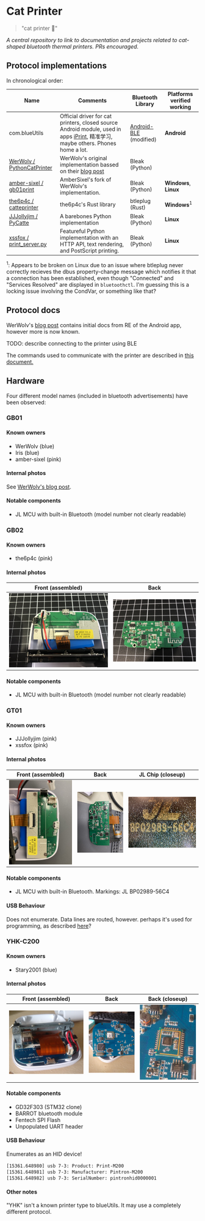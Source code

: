 # Cat Printer
> "cat printer 🥺"

*A central repository to link to documentation and projects related to cat-shaped bluetooth thermal printers. PRs encouraged.*

## Protocol implementations

In chronological order:

| Name                                                                                        | Comments                                                                                            | Bluetooth Library | Platforms verified working |
|---------------------------------------------------------------------------------------------|-----------------------------------------------------------------------------------------------------|-------------------|----------------------------|
| com.blueUtils                                                                    | Official driver for cat printers, closed source Android module, used in apps [iPrint](https://play.google.com/store/apps/details?id=com.frogtosea.iprint), 精准学习, maybe others. Phones home a lot.      | [Android-BLE](https://github.com/aicareles/Android-BLE) (modified) | **Android**           |
| [WerWolv / PythonCatPrinter](https://github.com/WerWolv/PythonCatPrinter)                   | WerWolv's original implementation bassed on their [blog post](https://werwolv.net/blog/cat_printer) | Bleak (Python)    |                            |
| [amber-sixel / gb01print](https://github.com/amber-sixel/gb01print)           | AmberSixel's fork of WerWolv's implementation.                                                      | Bleak (Python)    |  **Windows**, **Linux**         | 
| [the6p4c / catteprinter](https://github.com/the6p4c/catteprinter)                           | the6p4c's Rust library                                                                              | btleplug (Rust)   | **Windows**<sup>1</sup>              |
| [JJJollyjim / PyCatte](https://github.com/JJJollyjim/PyCatte)                               | A barebones Python implementation                                                                   | Bleak (Python)    | **Linux**                  |
| [xssfox / print_server.py](https://gist.github.com/xssfox/b911e0781a763d258d21262c5fdd2dec) | Featureful Python implementation with an HTTP API, text rendering, and PostScript printing.         | Bleak (Python)    | **Linux**                  |

<sup>1</sup>: Appears to be broken on Linux due to an issue where btleplug never
correctly recieves the dbus property-change message which notifies it that a
connection has been established, even though "Connected" and "Services Resolved"
are displayed in `bluetoothctl`. I'm guessing this is a locking issue involving
the CondVar, or something like that?

## Protocol docs

WerWolv's [blog post](https://werwolv.net/blog/cat_printer) contains initial docs from RE of the Android app, however more is now known.

TODO: describe connecting to the printer using BLE

The commands used to communicate with the printer are described in [this document.](COMMANDS.md)

## Hardware

Four different model names (included in bluetooth advertisements) have been observed:

### GB01
#### Known owners
+ WerWolv (blue)
+ Iris (blue)
+ amber-sixel (pink)

#### Internal photos
See [WerWolv's blog post](https://werwolv.net/blog/cat_printer).

#### Notable components
+ JL MCU with built-in Bluetooth (model number not clearly readable)

### GB02
#### Known owners
+ the6p4c (pink)

#### Internal photos

| Front (assembled) | Back |
|---|---|
| ![1](photos/the6p4c/image0.jpg) | ![2](photos/the6p4c/image1.jpg) |

#### Notable components
+ JL MCU with built-in Bluetooth (model number not clearly readable)

### GT01
#### Known owners
+ JJJollyjim (pink)
+ xssfox (pink)

#### Internal photos

| Front (assembled) | Back | JL Chip (closeup) |
|---|---|---|
| ![1](photos/jjjollyjim/1.jpg) | ![2](photos/jjjollyjim/2.jpg) | ![3](photos/jjjollyjim/3.jpg) |

#### Notable components
+ JL MCU with built-in Bluetooth. Markings: JL BP02989-56C4

#### USB Behaviour
Does not enumerate. Data lines are routed, however. perhaps it's used for programming, as described [here](https://github.com/christian-kramer/JieLi-AC690X-Familiarization)?

### YHK-C200 

#### Known owners
+ Stary2001 (blue)

#### Internal photos

| Front (assembled)         | Back                    | Back (closeup)          |
|--------------------------|--------------------------|--------------------------|
| ![1](photos/stary/1.jpg) | ![2](photos/stary/2.jpg) | ![3](photos/stary/3.jpg) |

#### Notable components
+ GD32F303 (STM32 clone)
+ BARROT bluetooth module
+ Fentech SPI Flash
+ Unpopulated UART header

#### USB Behaviour
Enumerates as an HID device!

```
[15361.648980] usb 7-3: Product: Print-M200
[15361.648981] usb 7-3: Manufacturer: Pintron-M200
[15361.648982] usb 7-3: SerialNumber: pintronhid0000001
```

#### Other notes
"YHK" isn't a known printer type to blueUtils. It may use a completely different protocol.
